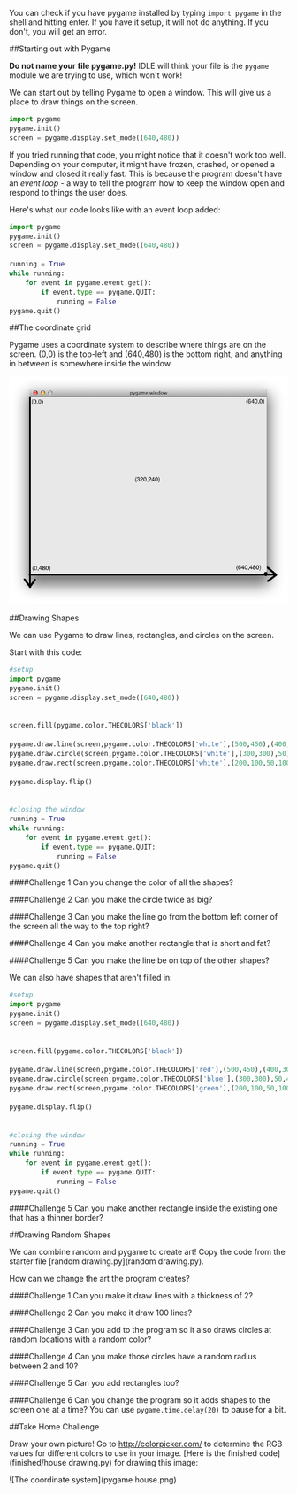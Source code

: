 

You can check if you have pygame installed by typing `import pygame` in the shell and hitting enter. If you have it setup, it will not do anything. If you don't, you will get an error.

##Starting out with Pygame

**Do not name your file pygame.py!** IDLE will think your file is the `pygame` module we are trying to use, which won't work!

We can start out by telling Pygame to open a window.  This will give us a place to draw things on the screen.

```python
import pygame
pygame.init()
screen = pygame.display.set_mode((640,480))
```

If you tried running that code, you might notice that it doesn't work too well.  Depending on your computer, it might have frozen, crashed, or opened a window and closed it really fast.  This is because the program doesn't have an *event loop* - a way to tell the program how to keep the window open and respond to things the user does.

Here's what our code looks like with an event loop added:

```python
import pygame
pygame.init()
screen = pygame.display.set_mode((640,480))
    
running = True
while running:
    for event in pygame.event.get():
        if event.type == pygame.QUIT:
            running = False
pygame.quit()
```

##The coordinate grid

Pygame uses a coordinate system to describe where things are on the screen.  (0,0) is the top-left and (640,480) is the bottom right, and anything in between is somewhere inside the window.

![The coordinate system](coordinates.png)

##Drawing Shapes

We can use Pygame to draw lines, rectangles, and circles on the screen.

Start with this code:

```python
#setup
import pygame
pygame.init()
screen = pygame.display.set_mode((640,480))


screen.fill(pygame.color.THECOLORS['black'])

pygame.draw.line(screen,pygame.color.THECOLORS['white'],(500,450),(400,300))
pygame.draw.circle(screen,pygame.color.THECOLORS['white'],(300,300),50)
pygame.draw.rect(screen,pygame.color.THECOLORS['white'],(200,100,50,100))

pygame.display.flip()


#closing the window
running = True
while running:
    for event in pygame.event.get():
        if event.type == pygame.QUIT:
            running = False
pygame.quit()
```

####Challenge 1
Can you change the color of all the shapes?

####Challenge 2
Can you make the circle twice as big?

####Challenge 3
Can you make the line go from the bottom left corner of the screen all the way to the top right?

####Challenge 4
Can you make another rectangle that is short and fat?

####Challenge 5
Can you make the line be on top of the other shapes?


We can also have shapes that aren't filled in:

```python
#setup
import pygame
pygame.init()
screen = pygame.display.set_mode((640,480))


screen.fill(pygame.color.THECOLORS['black'])

pygame.draw.line(screen,pygame.color.THECOLORS['red'],(500,450),(400,300),6)
pygame.draw.circle(screen,pygame.color.THECOLORS['blue'],(300,300),50,4)
pygame.draw.rect(screen,pygame.color.THECOLORS['green'],(200,100,50,100),8)

pygame.display.flip()


#closing the window
running = True
while running:
    for event in pygame.event.get():
        if event.type == pygame.QUIT:
            running = False
pygame.quit()
```

####Challenge 5
Can you make another rectangle inside the existing one that has a thinner border?

##Drawing Random Shapes

We can combine random and pygame to create art!  Copy the code from the starter file [random drawing.py](random drawing.py).

How can we change the art the program creates?  

####Challenge 1
Can you make it draw lines with a thickness of 2?

####Challenge 2
Can you make it draw 100 lines?

####Challenge 3
Can you add to the program so it also draws circles at random locations with a random color?

####Challenge 4
Can you make those circles have a random radius between 2 and 10?

####Challenge 5
Can you add rectangles too?

####Challenge 6
Can you change the program so it adds shapes to the screen one at a time? You can use `pygame.time.delay(20)` to pause for a bit.

##Take Home Challenge

Draw your own picture! Go to http://colorpicker.com/ to determine the RGB values for different colors to use in your image. [Here is the finished code](finished/house drawing.py) for drawing this image: 

![The coordinate system](pygame house.png)
